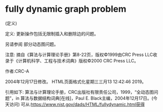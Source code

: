 # fully dynamic graph problem


(定义)



定义:
更新操作包括无限制插入和删除边的问题。



另请参阅
部分动态图问题。



注意:
摘自《算法与计算理论手册》第8-22页，版权©1999由CRC Press LLC收录于《计算机科学、工程与技术词典》版权©2000 CRC Press LLC。


作者:CRC-A







2004年12月17日修改。
HTML页面格式化星期三三月13 12:42:46 2019。



引用如下:
算法与计算理论手册，CRC出版社有限责任公司，1999，“全动态图问题”，in
算法与数据结构词典[在线]，Paul E. Black主编，2004年12月17日。(今天访问)
可从:https://www.nist.gov/dads/HTML/fullydynamic.html获得